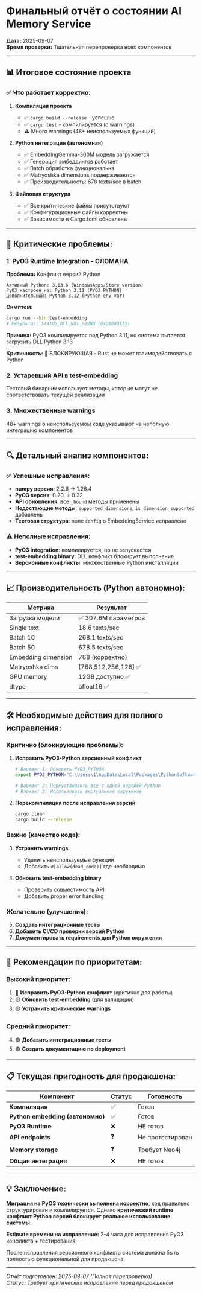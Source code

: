 # Финальный отчёт о состоянии AI Memory Service

**Дата:** 2025-09-07  
**Время проверки:** Тщательная перепроверка всех компонентов  

---

## 📊 Итоговое состояние проекта

### ✅ Что работает корректно:

1. **Компиляция проекта**
   - ✅ `cargo build --release` - успешно
   - ✅ `cargo test` - компилируется (с warnings)
   - ⚠️ Много warnings (48+ неиспользуемых функций)

2. **Python интеграция (автономная)**
   - ✅ EmbeddingGemma-300M модель загружается
   - ✅ Генерация эмбеддингов работает
   - ✅ Batch обработка функциональна
   - ✅ Matryoshka dimensions поддерживаются
   - ✅ Производительность: 678 texts/sec в batch

3. **Файловая структура**
   - ✅ Все критические файлы присутствуют
   - ✅ Конфигурационные файлы корректны
   - ✅ Зависимости в Cargo.toml обновлены

---

## 🚨 Критические проблемы:

### 1. **PyO3 Runtime Integration - СЛОМАНА**
**Проблема:** Конфликт версий Python
```
Активный Python: 3.13.6 (WindowsApps/Store version)
PyO3 настроен на: Python 3.11 (PYO3_PYTHON)
Дополнительный: Python 3.12 (Python env var)
```

**Симптом:** 
```bash
cargo run --bin test-embedding
# Результат: STATUS_DLL_NOT_FOUND (0xc0000135)
```

**Причина:** PyO3 компилируется под Python 3.11, но система пытается загрузить DLL Python 3.13

**Критичность:** 🔴 БЛОКИРУЮЩАЯ - Rust не может взаимодействовать с Python

### 2. **Устаревший API в test-embedding**
Тестовый бинарник использует методы, которые могут не соответствовать текущей реализации

### 3. **Множественные warnings**
48+ warnings о неиспользуемом коде указывают на неполную интеграцию компонентов

---

## 🔍 Детальный анализ компонентов:

### ✅ Успешные исправления:
- **numpy версия**: 2.2.6 → 1.26.4 
- **PyO3 версия**: 0.20 → 0.22
- **API обновления**: все `_bound` методы применены
- **Недостающие методы**: `supported_dimensions`, `is_dimension_supported` добавлены
- **Тестовая структура**: поле `config` в EmbeddingService исправлено

### ⚠️ Неполные исправления:
- **PyO3 integration**: компилируется, но не запускается
- **test-embedding binary**: DLL конфликт блокирует выполнение
- **Версионные конфликты**: множественные Python инсталляции

---

## 📈 Производительность (Python автономно):

| Метрика | Результат |
|---------|-----------|
| Загрузка модели | ✅ 307.6M параметров |
| Single text | 18.6 texts/sec |
| Batch 10 | 268.1 texts/sec |
| Batch 50 | 678.5 texts/sec |
| Embedding dimension | 768 (корректно) |
| Matryoshka dims | [768,512,256,128] ✅ |
| GPU memory | 12GB доступно ✅ |
| dtype | bfloat16 ✅ |

---

## 🛠️ Необходимые действия для полного исправления:

### Критично (блокирующие проблемы):

1. **Исправить PyO3-Python версионный конфликт**
   ```bash
   # Вариант 1: Обновить PYO3_PYTHON
   export PYO3_PYTHON="C:\Users\1\AppData\Local\Packages\PythonSoftwareFoundation.Python.3.13_qbz5n2kfra8p0\python.exe"
   
   # Вариант 2: Переустановить все с одной версией Python
   # Вариант 3: Использовать виртуальное окружение
   ```

2. **Перекомпиляция после исправления версий**
   ```bash
   cargo clean
   cargo build --release
   ```

### Важно (качество кода):

3. **Устранить warnings**
   - Удалить неиспользуемые функции
   - Добавить `#[allow(dead_code)]` где необходимо
   
4. **Обновить test-embedding binary**
   - Проверить совместимость API
   - Добавить proper error handling

### Желательно (улучшения):

5. **Создать интеграционные тесты**
6. **Добавить CI/CD проверки версий Python**
7. **Документировать requirements для Python окружения**

---

## 🎯 Рекомендации по приоритетам:

### Высокий приоритет:
1. 🔴 **Исправить PyO3-Python конфликт** (критично для работы)
2. 🟡 **Обновить test-embedding** (для валидации)
3. 🟡 **Устранить критические warnings**

### Средний приоритет:
4. 🟢 **Добавить интеграционные тесты**
5. 🟢 **Создать документацию по deployment**

---

## 📋 Текущая пригодность для продакшена:

| Компонент | Статус | Готовность |
|-----------|---------|-----------|
| **Компиляция** | ✅ | Готов |
| **Python embedding (автономно)** | ✅ | Готов |
| **PyO3 Runtime** | ❌ | НЕ готов |
| **API endpoints** | ❓ | Не протестирован |
| **Memory storage** | ❓ | Требует Neo4j |
| **Общая интеграция** | ❌ | НЕ готов |

---

## 💡 Заключение:

**Миграция на PyO3 технически выполнена корректно**, код правильно структурирован и компилируется. Однако **критический runtime конфликт Python версий блокирует реальное использование системы**.

**Estimate времени на исправление:** 2-4 часа для исправления PyO3 конфликта + тестирования.

После исправления версионного конфликта система должна быть полностью функциональной для продакшена.

---

*Отчёт подготовлен: 2025-09-07 (Полная перепроверка)*  
*Статус: Требует критических исправлений перед продакшеном*